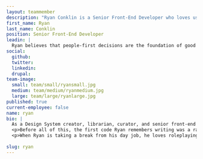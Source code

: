 ```yaml
---
layout: teammember
description: "Ryan Conklin is a Senior Front-End Developer who loves using technology to solve real problems and strives to put people first when making decisions."
first_name: Ryan
last_name: Conklin
position: Senior Front-End Developer
leadin: |
  Ryan believes that people-first decisions are the foundation of good technical solutions.
social:
  github:
  twitter:
  linkedin: 
  drupal:
team-image:
  small: team/small/ryansmall.jpg
  medium: team/medium/ryanmedium.jpg
  large: team/large/ryanlarge.jpg
published: true
current-employee: false
name: ryan
bio: |
  As a Design System creator, librarian, curator, and senior front-end developer, Ryan values creating tools that make others' lives a little easier. This passion for community-based technology helps us understand why Ryan is a seasoned contributor to open-source—contributing to projects like the Components Drupal module, a Tailwind plugin to handle SVG files, and more.  
  <p>Before all of this, the first code Ryan remembers writing was a random number generator for Dungeons and Dragons. And though his love for the world’s greatest roleplaying game never stopped, he gained experience as a Manager, Consultant, and Project Coordinator before making his way back into the world of development. (And we’re lucky he did!)
  <p>When Ryan is taking a break from his day job, he loves roleplaying games, tabletop games, and painting miniatures. He also plays guitar (and to no surprise) has built one from parts!
   
slug: ryan
---
```

